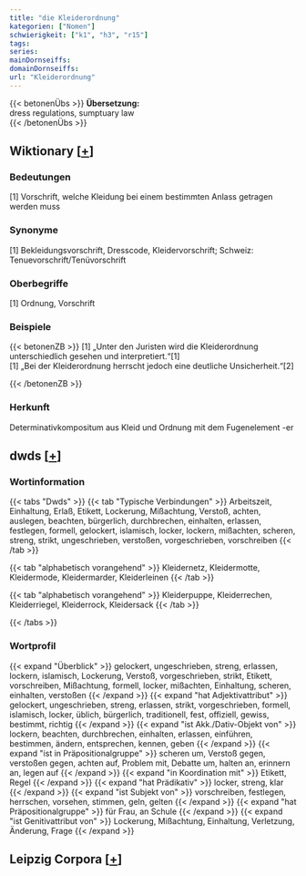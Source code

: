 ```yaml
---
title: "die Kleiderordnung"
kategorien: ["Nomen"]
schwierigkeit: ["k1", "h3", "r15"]
tags:
series:
mainDornseiffs:
domainDornseiffs:
url: "Kleiderordnung"
---
```


{{< betonenÜbs >}}
**Übersetzung:**  
dress regulations, sumptuary law  
{{< /betonenÜbs >}}

## Wiktionary [[+](https://de.wiktionary.org/wiki/Kleiderordnung)]

### Bedeutungen
[1] Vorschrift, welche Kleidung bei einem bestimmten Anlass getragen werden muss  

### Synonyme
[1] Bekleidungsvorschrift, Dresscode, Kleidervorschrift; Schweiz: Tenuevorschrift/Tenüvorschrift  

### Oberbegriffe
[1] Ordnung, Vorschrift  

### Beispiele
{{< betonenZB >}}
[1] „Unter den Juristen wird die Kleiderordnung unterschiedlich gesehen und interpretiert.“[1]  
[1] „Bei der Kleiderordnung herrscht jedoch eine deutliche Unsicherheit.“[2]  

{{< /betonenZB >}}
### Herkunft
Determinativkompositum aus Kleid und Ordnung mit dem Fugenelement -er  



## dwds [[+](https://www.dwds.de/wb/Kleiderordnung)]

### Wortinformation
{{< tabs "Dwds" >}}
{{< tab "Typische Verbindungen" >}}
Arbeitszeit, Einhaltung, Erlaß, Etikett, Lockerung, Mißachtung, Verstoß, achten, auslegen, beachten, bürgerlich, durchbrechen, einhalten, erlassen, festlegen, formell, gelockert, islamisch, locker, lockern, mißachten, scheren, streng, strikt, ungeschrieben, verstoßen, vorgeschrieben, vorschreiben
{{< /tab >}}

{{< tab "alphabetisch vorangehend" >}}
Kleidernetz, Kleidermotte, Kleidermode, Kleidermarder, Kleiderleinen
{{< /tab >}}

{{< tab "alphabetisch vorangehend" >}}
Kleiderpuppe, Kleiderrechen, Kleiderriegel, Kleiderrock, Kleidersack
{{< /tab >}}

{{< /tabs >}}

### Wortprofil
{{< expand "Überblick" >}} gelockert, ungeschrieben, streng, erlassen, lockern, islamisch, Lockerung, Verstoß, vorgeschrieben, strikt, Etikett, vorschreiben, Mißachtung, formell, locker, mißachten, Einhaltung, scheren, einhalten, verstoßen {{< /expand >}}
{{< expand "hat Adjektivattribut" >}} gelockert, ungeschrieben, streng, erlassen, strikt, vorgeschrieben, formell, islamisch, locker, üblich, bürgerlich, traditionell, fest, offiziell, gewiss, bestimmt, richtig {{< /expand >}}
{{< expand "ist Akk./Dativ-Objekt von" >}} lockern, beachten, durchbrechen, einhalten, erlassen, einführen, bestimmen, ändern, entsprechen, kennen, geben {{< /expand >}}
{{< expand "ist in Präpositionalgruppe" >}} scheren um, Verstoß gegen, verstoßen gegen, achten auf, Problem mit, Debatte um, halten an, erinnern an, legen auf {{< /expand >}}
{{< expand "in Koordination mit" >}} Etikett, Regel {{< /expand >}}
{{< expand "hat Prädikativ" >}} locker, streng, klar {{< /expand >}}
{{< expand "ist Subjekt von" >}} vorschreiben, festlegen, herrschen, vorsehen, stimmen, geln, gelten {{< /expand >}}
{{< expand "hat Präpositionalgruppe" >}} für Frau, an Schule {{< /expand >}}
{{< expand "ist Genitivattribut von" >}} Lockerung, Mißachtung, Einhaltung, Verletzung, Änderung, Frage {{< /expand >}}

## Leipzig Corpora [[+](https://corpora.uni-leipzig.de/en/res?word=Kleiderordnung&corpusId=deu_newscrawl-public_2018)]

